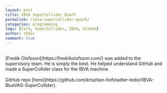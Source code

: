 ```yaml
---
layout: post
title: IBVA SuperCollider Quark
permalink: /ibva-supercollider-quark/
categories: programming
tags: [talk, SuperCollider, IBVA, GitHub]
author: tEdör
comment: true
---
```

<br>
[Fredik Olofsson](https://fredrikolofsson.com/) was added to the supervisory team. He is simply the best. He helped understand GitHub and made a SuperCollider class for the IBVA machine.
<br>
<br>
GitHub repo [here](https://github.com/krisztian-hofstadter-tedor/IBVA-BlueVAS-SuperCollider).
